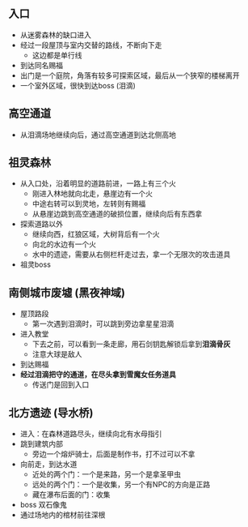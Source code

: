 ## 入口
- 从迷雾森林的缺口进入
- 经过一段屋顶与室内交替的路线，不断向下走
	- 这边都是单行线
- 到达同名赐福
- 出门是一个庭院，角落有较多可探索区域，最后从一个狭窄的楼梯离开
- 一个室外区域，很快到达boss (泪滴)

## 高空通道
- 从泪滴场地继续向后，通过高空通道到达北侧高地

## 祖灵森林
- 从入口处，沿着明显的道路前进，一路上有三个火
	- 刚进入林地就向北走，悬崖边有一个火
	- 中途右转可以到灵地，左转则有赐福
	- 从悬崖边跳到高空通道的破损位置，继续向后有东西拿
- 探索道路以外
	- 继续向西，红狼区域，大树背后有一个火
	- 向北的水边有一个火
	- 水中的遗迹，需要从右侧栏杆走过去，拿一个无限次的攻击道具
- 祖灵boss

## 南侧城市废墟 (黑夜神域)
- 屋顶路段
	- 第一次遇到泪滴时，可以跳到旁边拿星星泪滴
- 进入教堂
	- 下去之前，可以看到一条走廊，用石剑钥匙解锁后拿到**泪滴骨灰**
	- 注意大球是敌人
- 到达赐福
- **经过泪滴把守的通道，在尽头拿到雪魔女任务道具**
	- 传送门是回到入口

## 北方遗迹 (导水桥)
- 进入：在森林道路尽头，继续向北有水母指引
- 跳到建筑内部
	- 旁边一个熔炉骑士，后面是制作书，打不过可以不拿
- 向前走，到达水道
	- 近处的两个门：一个是来路，另一个是拿圣甲虫
	- 远处的两个门：一个是收集，另一个有NPC的方向是正路
	- 藏在瀑布后面的门：收集
- boss 双石像鬼
- 通过场地内的棺材前往深根
